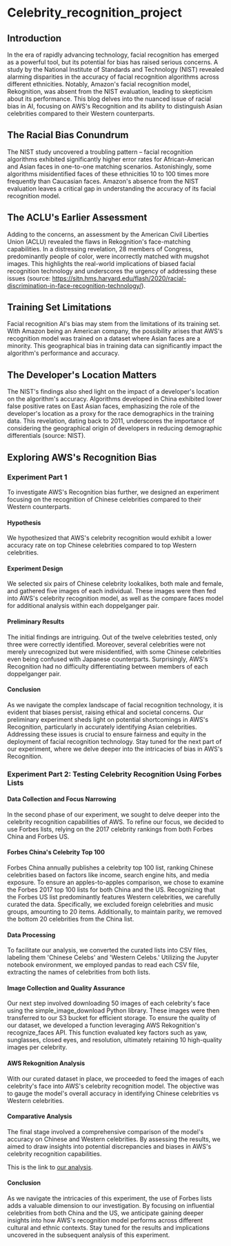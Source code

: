 # Celebrity_recognition_project

## Introduction
In the era of rapidly advancing technology, facial recognition has emerged as a powerful tool, but its potential for bias has raised serious concerns. A study by the National Institute of Standards and Technology (NIST) revealed alarming disparities in the accuracy of facial recognition algorithms across different ethnicities. Notably, Amazon's facial recognition model, Rekognition, was absent from the NIST evaluation, leading to skepticism about its performance. This blog delves into the nuanced issue of racial bias in AI, focusing on AWS's Recognition and its ability to distinguish Asian celebrities compared to their Western counterparts.

## The Racial Bias Conundrum

The NIST study uncovered a troubling pattern – facial recognition algorithms exhibited significantly higher error rates for African-American and Asian faces in one-to-one matching scenarios. Astonishingly, some algorithms misidentified faces of these ethnicities 10 to 100 times more frequently than Caucasian faces. Amazon's absence from the NIST evaluation leaves a critical gap in understanding the accuracy of its facial recognition model.

## The ACLU's Earlier Assessment

Adding to the concerns, an assessment by the American Civil Liberties Union (ACLU) revealed the flaws in Rekognition's face-matching capabilities. In a distressing revelation, 28 members of Congress, predominantly people of color, were incorrectly matched with mugshot images. This highlights the real-world implications of biased facial recognition technology and underscores the urgency of addressing these issues (source: https://sitn.hms.harvard.edu/flash/2020/racial-discrimination-in-face-recognition-technology/).

## Training Set Limitations

Facial recognition AI's bias may stem from the limitations of its training set. With Amazon being an American company, the possibility arises that AWS's recognition model was trained on a dataset where Asian faces are a minority. This geographical bias in training data can significantly impact the algorithm's performance and accuracy.

## The Developer's Location Matters

The NIST's findings also shed light on the impact of a developer's location on the algorithm's accuracy. Algorithms developed in China exhibited lower false positive rates on East Asian faces, emphasizing the role of the developer's location as a proxy for the race demographics in the training data. This revelation, dating back to 2011, underscores the importance of considering the geographical origin of developers in reducing demographic differentials (source: NIST).

## Exploring AWS's Recognition Bias

### Experiment Part 1

To investigate AWS's Recognition bias further, we designed an experiment focusing on the recognition of Chinese celebrities compared to their Western counterparts.

#### Hypothesis
We hypothesized that AWS's celebrity recognition would exhibit a lower accuracy rate on top Chinese celebrities compared to top Western celebrities.

#### Experiment Design
We selected six pairs of Chinese celebrity lookalikes, both male and female, and gathered five images of each individual. These images were then fed into AWS's celebrity recognition model, as well as the compare faces model for additional analysis within each doppelganger pair.

#### Preliminary Results

The initial findings are intriguing. Out of the twelve celebrities tested, only three were correctly identified. Moreover, several celebrities were not merely unrecognized but were misidentified, with some Chinese celebrities even being confused with Japanese counterparts. Surprisingly, AWS's Recognition had no difficulty differentiating between members of each doppelganger pair.

#### Conclusion
As we navigate the complex landscape of facial recognition technology, it is evident that biases persist, raising ethical and societal concerns. Our preliminary experiment sheds light on potential shortcomings in AWS's Recognition, particularly in accurately identifying Asian celebrities. Addressing these issues is crucial to ensure fairness and equity in the deployment of facial recognition technology. Stay tuned for the next part of our experiment, where we delve deeper into the intricacies of bias in AWS's Recognition.

### Experiment Part 2: Testing Celebrity Recognition Using Forbes Lists

#### Data Collection and Focus Narrowing

In the second phase of our experiment, we sought to delve deeper into the celebrity recognition capabilities of AWS. To refine our focus, we decided to use Forbes lists, relying on the 2017 celebrity rankings from both Forbes China and Forbes US.

#### Forbes China's Celebrity Top 100

Forbes China annually publishes a celebrity top 100 list, ranking Chinese celebrities based on factors like income, search engine hits, and media exposure. To ensure an apples-to-apples comparison, we chose to examine the Forbes 2017 top 100 lists for both China and the US. Recognizing that the Forbes US list predominantly features Western celebrities, we carefully curated the data. Specifically, we excluded foreign celebrities and music groups, amounting to 20 items. Additionally, to maintain parity, we removed the bottom 20 celebrities from the China list.

#### Data Processing
To facilitate our analysis, we converted the curated lists into CSV files, labeling them 'Chinese Celebs' and 'Western Celebs.' Utilizing the Jupyter notebook environment, we employed pandas to read each CSV file, extracting the names of celebrities from both lists.

#### Image Collection and Quality Assurance

Our next step involved downloading 50 images of each celebrity's face using the simple_image_download Python library. These images were then transferred to our S3 bucket for efficient storage. To ensure the quality of our dataset, we developed a function leveraging AWS Rekognition's recognize_faces API. This function evaluated key factors such as yaw, sunglasses, closed eyes, and resolution, ultimately retaining 10 high-quality images per celebrity.

#### AWS Rekognition Analysis

With our curated dataset in place, we proceeded to feed the images of each celebrity's face into AWS's celebrity recognition model. The objective was to gauge the model's overall accuracy in identifying Chinese celebrities vs Western celebrities.

#### Comparative Analysis
The final stage involved a comprehensive comparison of the model's accuracy on Chinese and Western celebrities. By assessing the results, we aimed to draw insights into potential discrepancies and biases in AWS's celebrity recognition capabilities.

This is the link to [our analysis](https://github.com/sophiaxxiao/Celebrity_recognition_project/blob/e80746cc0277cffb8785cdef7d9a593ac3095106/analyze_celeb_recognition.ipynb).
 

#### Conclusion
As we navigate the intricacies of this experiment, the use of Forbes lists adds a valuable dimension to our investigation. By focusing on influential celebrities from both China and the US, we anticipate gaining deeper insights into how AWS's recognition model performs across different cultural and ethnic contexts. Stay tuned for the results and implications uncovered in the subsequent analysis of this experiment.





